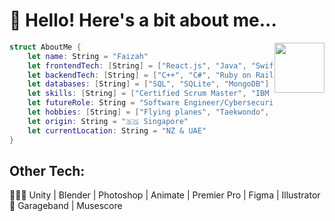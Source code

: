 <h1>👋 Hello! Here's a bit about me...</h1><img src="https://media.giphy.com/media/lP8xu5t2DLGG045H8F/giphy.gif" width="80" align="right">



```swift
struct AboutMe {
    let name: String = "Faizah"
    let frontendTech: [String] = ["React.js", "Java", "Swift", "Kotlin"]
    let backendTech: [String] = ["C++", "C#", "Ruby on Rails", "PHP"]
    let databases: [String] = ["SQL", "SQLite", "MongoDB"]
    let skills: [String] = ["Certified Scrum Master", "IBM Cybersecurity Analyst"]
    let futureRole: String = "Software Engineer/Cybersecurity Analyst"
    let hobbies: [String] = ["Flying planes", "Taekwondo", "Piano"]
    let origin: String = "🇸🇬 Singapore"
    let currentLocation: String = "NZ & UAE"
}


```
## Other Tech:
👩🏻‍💻 Unity | Blender | Photoshop | Animate | Premier Pro | Figma | Illustrator <br>
🎹 Garageband | Musescore






